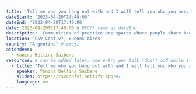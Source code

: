 ```yaml
---
title: 'Tell me who you hang out with and I will tell you who you are. A collaborations analysis using social networks analysis'
dateStart: '2023-04-20T14:40:00'
dateEnd: '2023-04-20T17:40:00'
date: 2023-04-20T117:40:00 # UTC!! same as dateEnd
description: 'Communities of practice are spaces where people share knowledge and contribute to individual and group objectives. Knowing the different types of community members, the different ways they can participate, what kind of collaborations exist, and among whom is an important input to understand the community and to be able to take actions to improve differents aspecto of the community, like members' engagement, reach a wider audience, and increase diversity, among other. In this talk, we will present an analysis of rOpenSci networks since its inception to recognize types and themes of collaborations, actors in those collaborations, and sub-communities, among other aspects. We will explain how we collect the information to feed the networks (e.g. blog post authoring, event organization, package authoring, package review, among others), how we process it, and what kind of community management actions we can take based on the results obtained.'
location: 'CSV,Conf,v7, Buenos Aires'
country: "Argentina" # emoji
attendees:
  - Yanina Bellini Saibene
resources: # can be added later, one entry per talk (don't add while still empty, add once there are resources)
  - title: "Tell me who you hang out with and I will tell you who you are. A collaborations analysis using social networks analysis"
    speaker: Yanina Bellini Saibene
    slides: https://csvconfv7.netlify.app/#/
    language: en
---
```



